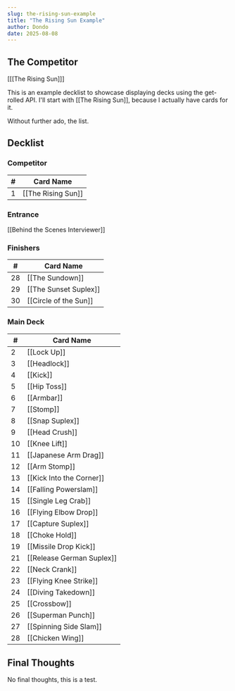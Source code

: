 ```yaml
---
slug: the-rising-sun-example
title: "The Rising Sun Example"
author: Dondo
date: 2025-08-08
---
```


## The Competitor

[[[The Rising Sun]]]

This is an example decklist to showcase displaying decks using the get-rolled
API.  I'll start with [[The Rising Sun]], because I actually have cards for
it.

Without further ado, the list.

## Decklist

### Competitor
| #   | Card Name          |
| --- | -----------------  |
| 1   | [[The Rising Sun]] |

### Entrance
[[Behind the Scenes Interviewer]]

### Finishers

| #   | Card Name             |
| --- | -----------------     |
| 28  | [[The Sundown]]       |
| 29  | [[The Sunset Suplex]] |
| 30  | [[Circle of the Sun]] |

### Main Deck

| #   | Card Name             |
| --- | -----------------     |
| 2   | [[Lock Up]]           |
| 3   | [[Headlock]]          |
| 4   | [[Kick]] |
| 5   | [[Hip Toss]] |
| 6   | [[Armbar]] |
| 7   | [[Stomp]] |
| 8   | [[Snap Suplex]] |
| 9   | [[Head Crush]] |
| 10  | [[Knee Lift]] |
| 11  | [[Japanese Arm Drag]] |
| 12  | [[Arm Stomp]] |
| 13  | [[Kick Into the Corner]] |
| 14  | [[Falling Powerslam]] |
| 15  | [[Single Leg Crab]] |
| 16  | [[Flying Elbow Drop]] |
| 17  | [[Capture Suplex]] |
| 18  | [[Choke Hold]] |
| 19  | [[Missile Drop Kick]] |
| 21  | [[Release German Suplex]] |
| 22  | [[Neck Crank]] |
| 23  | [[Flying Knee Strike]] |
| 24  | [[Diving Takedown]] |
| 25  | [[Crossbow]] |
| 26  | [[Superman Punch]] |
| 27  | [[Spinning Side Slam]] |
| 28  | [[Chicken Wing]] |

## Final Thoughts

No final thoughts, this is a test.
